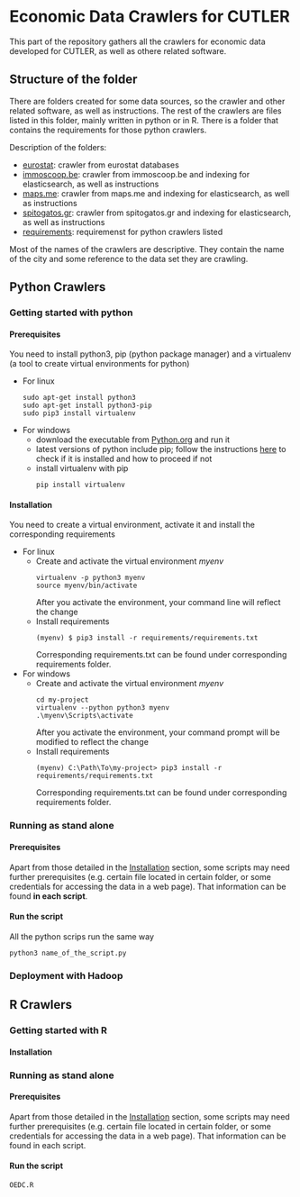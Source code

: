# Economic Data Crawlers for CUTLER

This part of the repository gathers all the crawlers for economic data developed for CUTLER, as well as othere related software.

## Structure of the folder

There are folders created for some data sources, so the crawler and other related software, as well as instructions. 
The rest of the crawlers are files listed in this folder, mainly written in python or in R. There is a folder that contains the requirements for those python crawlers.

Description of the folders:

* [eurostat](eurostat/): crawler from eurostat databases
* [immoscoop.be](immoscoop.be/): crawler from immoscoop.be and indexing for elasticsearch, as well as instructions
* [maps.me](maps.me/): crawler from maps.me and indexing for elasticsearch, as well as instructions
* [spitogatos.gr](spitogatos.gr/): crawler from spitogatos.gr and indexing for elasticsearch, as well as instructions
* [requirements](requirements/): requiremenst for python crawlers listed 

Most of the names of the crawlers are descriptive. They contain the name of the city and some reference to the data set they are crawling.

## Python Crawlers

### Getting started with python
#### Prerequisites
You need to install python3, pip (python package manager) and a virtualenv (a tool to create virtual environments for python)

* For linux
  ```
  sudo apt-get install python3
  sudo apt-get install python3-pip
  sudo pip3 install virtualenv
  ```
* For windows
  * download the executable from [Python.org](https://www.python.org/downloads/) and run it
  * latest versions of python include pip; follow the instructions [here](https://packaging.python.org/tutorials/installing-packages/#id13) to check if it is installed and how to proceed if not
  * install virtualenv with pip
    ```
    pip install virtualenv
    ```
#### Installation
You need to create a virtual environment, activate it and install the corresponding requirements

* For linux 
  * Create and activate the virtual environment *myenv*
    ```
    virtualenv -p python3 myenv
    source myenv/bin/activate
    ```
    After you activate the environment, your command line will reflect the change
  * Install requirements 
    ```
    (myenv) $ pip3 install -r requirements/requirements.txt
    ```
     Corresponding requirements.txt can be found under corresponding  requirements folder.
* For windows
  * Create and activate the virtual environment *myenv* 
    ```
    cd my-project
    virtualenv --python python3 myenv
    .\myenv\Scripts\activate
    ```
    After you activate the environment, your command prompt will be modified to reflect the change
  * Install requirements 
    ```
    (myenv) C:\Path\To\my-project> pip3 install -r requirements/requirements.txt
    ```
     Corresponding requirements.txt can be found under corresponding  requirements folder.

### Running as stand alone

#### Prerequisites
Apart from those detailed in the [Installation](#installation) section, some scripts may need further prerequisites (e.g. certain file located in certain folder, or some credentials for accessing the data in a web page). That information can be found **in each script**. 

#### Run the script
All the python scrips run the same way

```
python3 name_of_the_script.py
```

### Deployment with Hadoop

## R Crawlers

### Getting started with R
#### Installation
### Running as stand alone

#### Prerequisites
Apart from those detailed in the [Installation](#installation-1) section, some scripts may need further prerequisites (e.g. certain file located in certain folder, or some credentials for accessing the data in a web page). That information can be found in each script. 

#### Run the script

```
OEDC.R
```
